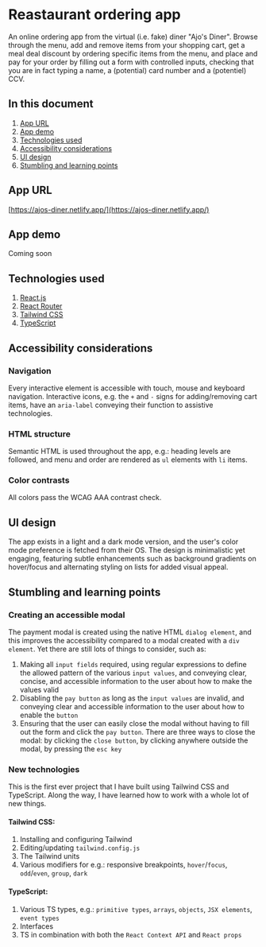 # Reastaurant ordering app
An online ordering app from the virtual (i.e. fake) diner "Ajo's Diner". Browse through the menu, add and remove items from your shopping cart, get a meal deal discount by ordering specific items from the menu, and place and pay for your order by filling out a form with controlled inputs, checking that you are in fact typing a name, a (potential) card number and a (potentiel) CCV.

## In this document
1. [App URL](#app-url)
2. [App demo](#app-demo)
3. [Technologies used](#technologies-used)
4. [Accessibility considerations](#accessibility-considerations)
5. [UI design]("UI-design)
6. [Stumbling and learning points](#stumbling-and-learning-points)

## App URL
[https://ajos-diner.netlify.app/](https://ajos-diner.netlify.app/)

## App demo
Coming soon

## Technologies used
1. [React.js](https://react.dev/)
2. [React Router](https://reactrouter.com/en/main)
3. [Tailwind CSS](https://tailwindcss.com/)
4. [TypeScript](https://www.typescriptlang.org/)

## Accessibility considerations
### Navigation
Every interactive element is accessible with touch, mouse and keyboard navigation. Interactive icons, e.g. the `+` and `-` signs for adding/removing cart items, have an `aria-label` conveying their function to assistive technologies.
### HTML structure
Semantic HTML is used throughout the app, e.g.: heading levels are followed, and menu and order are rendered as `ul` elements with `li` items.
### Color contrasts
All colors pass the WCAG AAA contrast check.

## UI design
The app exists in a light and a dark mode version, and the user's color mode preference is fetched from their OS. The design is minimalistic yet engaging, featuring subtle enhancements such as background gradients on hover/focus and alternating styling on lists for added visual appeal.

## Stumbling and learning points
### Creating an accessible modal
The payment modal is created using the native HTML `dialog element`, and this improves the accessibility compared to a modal created with a `div element`. Yet there are still lots of things to consider, such as:
1. Making all `input fields` required, using regular expressions to define the allowed pattern of the various `input values`, and conveying clear, concise, and accessible information to the user about how to make the values valid
2. Disabling the `pay button` as long as the `input values` are invalid, and conveying clear and accessible information to the user about how to enable the `button`
3. Ensuring that the user can easily close the modal without having to fill out the form and click the `pay button`. There are three ways to close the modal: by clicking the `close button`, by clicking anywhere outside the modal, by pressing the `esc key`

### New technologies
This is the first ever project that I have built using Tailwind CSS and TypeScript. Along the way, I have learned how to work with a whole lot of new things.
#### Tailwind CSS:
1. Installing and configuring Tailwind
2. Editing/updating `tailwind.config.js`
3. The Tailwind units
4. Various modifiers for e.g.: responsive breakpoints, `hover`/`focus`, `odd`/`even`, `group`, `dark`
#### TypeScript:
1. Various TS types, e.g.: `primitive types`, `arrays`, `objects`, `JSX elements`, `event types`
2. Interfaces
3. TS in combination with both the `React Context API` and `React props`
